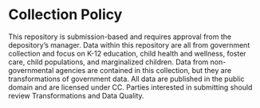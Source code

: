 # Collection Policy 

This repository is submission-based and requires approval from the depository’s manager. Data within this repository are all from government collection and focus on K-12 education, child health and wellness, foster care, child populations, and marginalized children. Data from non-governmental agencies are contained in this collection, but they are transformations of government data. All data are published in the public domain and are licensed under CC. Parties interested in submitting should review Transformations and Data Quality.
